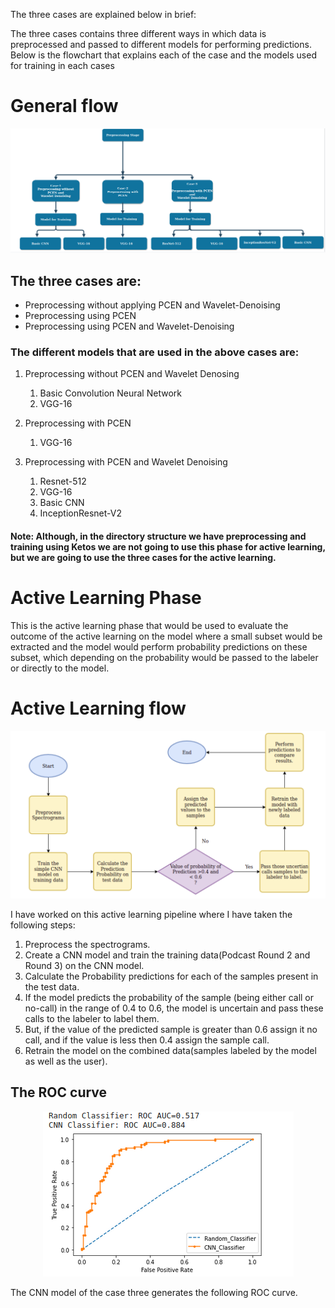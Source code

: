 
The three cases are explained below in brief:

The three cases contains three different ways in which data is preprocessed and passed to different models for performing predictions.
Below is the flowchart that explains each of the case and the models used for training in each cases

# General flow 


<p align = "center">
<img src = 
     /assets/General_flow.png>
</p>

## The three cases are:
 - Preprocessing without applying PCEN and Wavelet-Denoising
 - Preprocessing using PCEN
 - Preprocessing using PCEN and Wavelet-Denoising

### The different models that are used in the above cases are:
1. Preprocessing without PCEN and Wavelet Denosing  
    1. Basic Convolution Neural Network
    2. VGG-16
  
2. Preprocessing with PCEN 
    1. VGG-16
  
3. Preprocessing with PCEN and Wavelet Denoising
    1. Resnet-512
    2. VGG-16
    3. Basic CNN 
    4. InceptionResnet-V2

#### Note: Although, in the directory structure we have preprocessing and training using Ketos we are not going to use this phase for active learning, but we are going to use the three cases for the active learning.
# Active Learning Phase
This is the active learning phase that would be used to evaluate the outcome of the active learning on the model where a small subset would be extracted and the model would perform probability predictions on these subset, which depending on the probability would be passed to the labeler or directly to the model.


# Active Learning flow 


<p align = "center">
<img src = /assets/active_final.png>
</p>

I have worked on this active learning pipeline where I have taken the following steps:

1. Preprocess the spectrograms.
2. Create a CNN model and train the training data(Podcast Round 2 and Round 3) on the CNN model.
3. Calculate the Probability predictions for each of the samples present in the test data.
4. If the model predicts the probability of the sample (being either call or no-call) in the range of 0.4 to 0.6, the model is uncertain and pass
    these calls to the labeler to label them.
5. But, if the value of the predicted sample is greater than 0.6 assign it no call, and if the value is less then 0.4 assign the sample call.
6. Retrain the model on the combined data(samples labeled by the model as well as the user).

## The ROC curve

<p align = "center">
<img src = /assets/CNN_final_vs_random.png>
</p>

The CNN model of the case three generates the following ROC curve.
